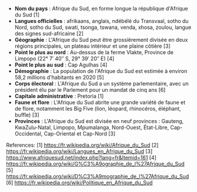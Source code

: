 - **Nom du pays** : Afrique du Sud, en forme longue la république d'Afrique du Sud [1]
- **Langues officielles** : afrikaans, anglais, ndébélé du Transvaal, sotho du Nord, sotho du Sud, swati, tsonga, tswana, venda, xhosa, zoulou, langue des signes sud-africaine [2]
- **Géographie** : L'Afrique du Sud peut être grossièrement divisée en deux régions principales, un plateau intérieur et une plaine côtière [3]
- **Point le plus au nord** : Au-dessus de la ferme Vlakte, Province de Limpopo (22° 7′ 40″ S, 29° 39′ 20″ E) [4]
- **Point le plus au sud** : Cap Agulhas [4]
- **Démographie** : La population de l'Afrique du Sud est estimée à environ 58,2 millions d'habitants en 2020 [5]
- **Corps électoral** : L'Afrique du Sud a un système parlementaire, avec un président élu par le Parlement pour un mandat de cinq ans [6]
- **Capitale administrative** : Pretoria [1]
- **Faune et flore** : L'Afrique du Sud abrite une grande variété de faune et de flore, notamment les Big Five (lion, léopard, rhinocéros, éléphant, buffle) [3]
- **Provinces** : L'Afrique du Sud est divisée en neuf provinces : Gauteng, KwaZulu-Natal, Limpopo, Mpumalanga, Nord-Ouest, État-Libre, Cap-Occidental, Cap-Oriental et Cap-Nord [3]

References:
[1] https://fr.wikipedia.org/wiki/Afrique_du_Sud
[2] https://fr.wikipedia.org/wiki/Langues_en_Afrique_du_Sud
[3] https://www.afriquesud.net/index.php?lang=fr&Itemid=161
[4] https://fr.wikipedia.org/wiki/G%C3%A9ographie_de_l%27Afrique_du_Sud
[5] https://fr.wikipedia.org/wiki/D%C3%A9mographie_de_l%27Afrique_du_Sud
[6] https://fr.wikipedia.org/wiki/Politique_en_Afrique_du_Sud